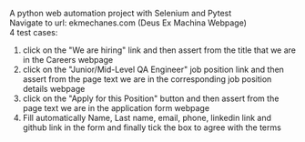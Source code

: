 A python web automation project with Selenium and Pytest  
Navigate to url: ekmechanes.com (Deus Ex Machina Webpage)  
4 test cases:
1. click on the "We are hiring" link and then assert from the title that we are in the Careers webpage
2. click on the "Junior/Mid-Level QA Engineer" job position link and then assert from the page text we are in the corresponding job position details webpage  
3. click on the "Apply for this Position" button and then assert from the page text we are in the application form webpage
4. Fill automatically Name, Last name, email, phone, linkedin link and github link in the form and finally tick the box to agree with the terms
   
